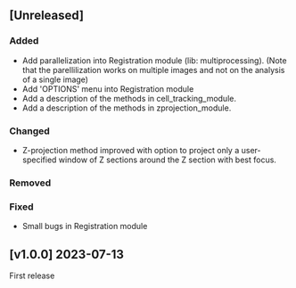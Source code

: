 ## [Unreleased]

### Added

* Add parallelization into Registration module (lib: multiprocessing).
  (Note that the parellilization works on multiple images and not on the analysis of a single image)
* Add 'OPTIONS' menu into Registration module
* Add a description of the methods in cell_tracking_module.
* Add a description of the methods in zprojection_module.

### Changed

* Z-projection method improved with option to project only a user-specified window of Z sections around the Z section with best focus.

### Removed

### Fixed

* Small bugs in Registration module







## [v1.0.0] 2023-07-13

First release
